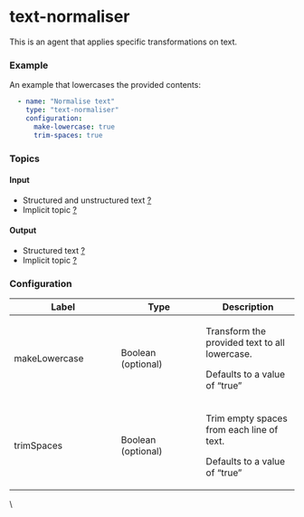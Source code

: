 # text-normaliser

This is an agent that applies specific transformations on text.

### Example

An example that lowercases the provided contents:

```yaml
  - name: "Normalise text"
    type: "text-normaliser"
    configuration:
      make-lowercase: true
      trim-spaces: true
```

### Topics

#### **Input**

* Structured and unstructured text [?](../agent-messaging.md#implicit-input-and-output-topics)
* Implicit topic [?](../agent-messaging.md#implicit-input-and-output-topics)

#### **Output**

* Structured text [?](../agent-messaging.md#implicit-input-and-output-topics)
* Implicit topic [?](../agent-messaging.md#implicit-input-and-output-topics)

### **Configuration**

<table><thead><tr><th width="173.33333333333331">Label</th><th width="134">Type</th><th>Description</th></tr></thead><tbody><tr><td>makeLowercase</td><td>Boolean (optional)</td><td><p>Transform the provided text to all lowercase.</p><p></p><p>Defaults to a value of “true”</p></td></tr><tr><td>trimSpaces</td><td>Boolean (optional)</td><td><p>Trim empty spaces from each line of text.</p><p></p><p>Defaults to a value of “true”</p></td></tr></tbody></table>

\
